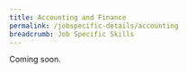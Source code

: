 ```yaml
---
title: Accounting and Finance
permalink: /jobspecific-details/accounting
breadcrumb: Job Specific Skills
---
```

Coming soon.

